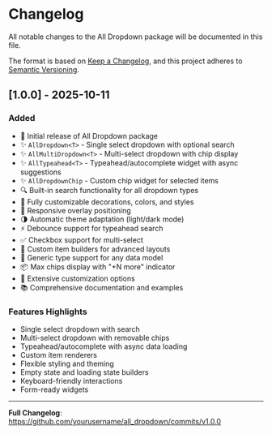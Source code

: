 # Changelog

All notable changes to the All Dropdown package will be documented in this file.

The format is based on [Keep a Changelog](https://keepachangelog.com/en/1.0.0/),
and this project adheres to [Semantic Versioning](https://semver.org/spec/v2.0.0.html).

## [1.0.0] - 2025-10-11

### Added

- 🎉 Initial release of All Dropdown package
- ✨ `AllDropdown<T>` - Single select dropdown with optional search
- ✨ `AllMultiDropdown<T>` - Multi-select dropdown with chip display
- ✨ `AllTypeahead<T>` - Typeahead/autocomplete widget with async suggestions
- ✨ `AllDropdownChip` - Custom chip widget for selected items
- 🔍 Built-in search functionality for all dropdown types
- 🎨 Fully customizable decorations, colors, and styles
- 📱 Responsive overlay positioning
- 🌗 Automatic theme adaptation (light/dark mode)
- ⚡ Debounce support for typeahead search
- ✅ Checkbox support for multi-select
- 🎯 Custom item builders for advanced layouts
- 💾 Generic type support for any data model
- 📦 Max chips display with "+N more" indicator
- 🔧 Extensive customization options
- 📚 Comprehensive documentation and examples

### Features Highlights

- Single select dropdown with search
- Multi-select dropdown with removable chips
- Typeahead/autocomplete with async data loading
- Custom item renderers
- Flexible styling and theming
- Empty state and loading state builders
- Keyboard-friendly interactions
- Form-ready widgets

---

**Full Changelog**: https://github.com/yourusername/all_dropdown/commits/v1.0.0
